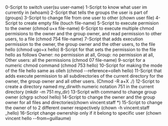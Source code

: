 0-Script to switch user(su user-name)
1-Script to know what user im currently in (whoami)
2-Script that tells the groups the user is part of (groups)
3-Script to change file from one user to other (chown user file)
4-Script to create empty file (touch file-name)
5-Script to execute permision to the owner (chmod u+x file-name)
6-Script to execute multiple chmod permisions to the owner and the group owner, and read permission to other users, to a file (chmod 754 file-name)
7-Script that adds execution permission to the owner, the group owner and the other users, to the file hello (chmod ugo+x hello)
8-Script for that sets the permission to the file hello as follows Owner: no permission at all, Group: no permission at all, Other users: all the permissions (chmod 07 file-name)
9-script for a numeric chmod command (chmod 753 hello)
10-Script for making the mode of the file hello same as olleh (chmod --reference=olleh hello)
11-Script  that adds execute permission to all subdirectories of the current directory for the owner, the group owner and all other users. (Chmod -R a+X ./)
12-Script to create a directory named my_dirwith numeric notation 751 in the current directory (mkdir -m 751 my_dir)
13-Script with command to change group owner (chgrp school hello)
14-Script to change the owner and the group owner for all files and  directories(chown vincent:staff *)
15-Script to change the owner of to 2 different owner respectively (chown -h vincent:staff _hello)
16-Script change ownership only if it belong to specific user (chown vincent hello --from=guillaume)

